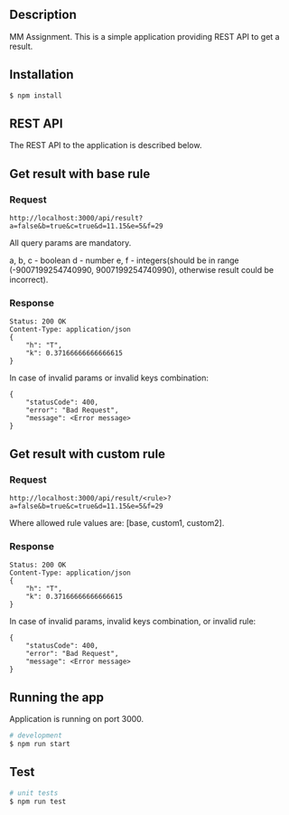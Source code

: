 ## Description

MM Assignment.
This is a simple application providing REST API to get a result.

## Installation

```bash
$ npm install
```

## REST API

The REST API to the application is described below.

## Get result with base rule

### Request

    http://localhost:3000/api/result?a=false&b=true&c=true&d=11.15&e=5&f=29
    
All query params are mandatory.

a, b, c - boolean
d - number
e, f - integers(should be in range (-9007199254740990, 9007199254740990), otherwise result could be incorrect).

### Response
    
    Status: 200 OK
    Content-Type: application/json
    {
        "h": "T",
        "k": 0.37166666666666615
    }
    
In case of invalid params or invalid keys combination:

    {
        "statusCode": 400,
        "error": "Bad Request",
        "message": <Error message>
    }
    
## Get result with custom rule

### Request

    http://localhost:3000/api/result/<rule>?a=false&b=true&c=true&d=11.15&e=5&f=29
    
Where allowed rule values are: [base, custom1, custom2].

### Response
    
    Status: 200 OK
    Content-Type: application/json
    {
        "h": "T",
        "k": 0.37166666666666615
    }
    
In case of invalid params, invalid keys combination, or invalid rule:

    {
        "statusCode": 400,
        "error": "Bad Request",
        "message": <Error message>
    }
    

## Running the app

Application is running on port 3000.

```bash
# development
$ npm run start
```

## Test

```bash
# unit tests
$ npm run test
```
